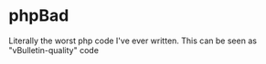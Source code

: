 # phpBad
Literally the worst php code I've ever written. This can be seen as "vBulletin-quality" code
